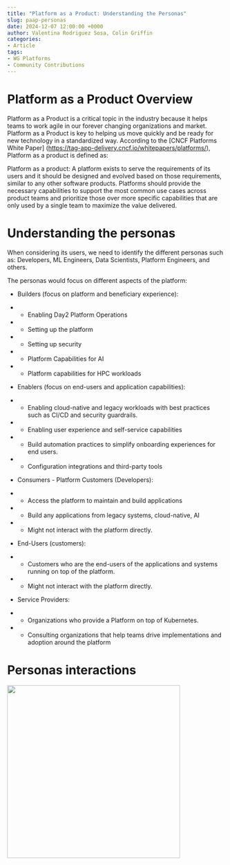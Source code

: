 ```yaml
---
title: "Platform as a Product: Understanding the Personas"
slug: paap-personas
date: 2024-12-07 12:00:00 +0000
author: Valentina Rodriguez Sosa, Colin Griffin 
categories:
- Article
tags:
- WG Platforms
- Community Contributions
---
```

# Platform as a Product Overview

Platform as a Product is a critical topic in the industry because it helps teams to work agile in our forever changing organizations and market. Platform as a Product is key to helping us move quickly and be ready for new technology in a standardized way. According to the [CNCF Platforms White Paper] (https://tag-app-delivery.cncf.io/whitepapers/platforms/), Platform as a product is defined as:

Platform as a product: A platform exists to serve the requirements of its users and it should be designed and evolved based on those requirements, similar to any other software products. Platforms should provide the necessary capabilities to support the most common use cases across product teams and prioritize those over more specific capabilities that are only used by a single team to maximize the value delivered.


# Understanding the personas

When considering its users, we need to identify the different personas such as: Developers, ML Engineers, Data Scientists, Platform Engineers, and others.

The personas would focus on different aspects of the platform:


* Builders (focus on platform and beneficiary experience):

* * Enabling Day2 Platform Operations
* * Setting up the platform
* * Setting up security
* * Platform Capabilities for AI
* * Platform capabilities for HPC workloads

* Enablers (focus on end-users and application capabilities):

* * Enabling cloud-native and legacy workloads with best practices such as CI/CD and security guardrails.
* * Enabling user experience and self-service capabilities
* * Build automation practices to simplify onboarding experiences for end users.
* * Configuration integrations and third-party tools

* Consumers - Platform Customers (Developers):

* * Access the platform to maintain and build applications
* * Build any applications from legacy systems, cloud-native, AI
* * Might not interact with the platform directly.

* End-Users (customers):

* * Customers who are the end-users of the applications and systems running on top of the platform.
* * Might not interact with the platform directly.

* Service Providers:
* * Organizations who provide a Platform on top of Kubernetes.
* * Consulting organizations that help teams drive implementations and adoption around the platform


# Personas interactions

<img src="../assets/paap_personas_interactions.png" width=400px />